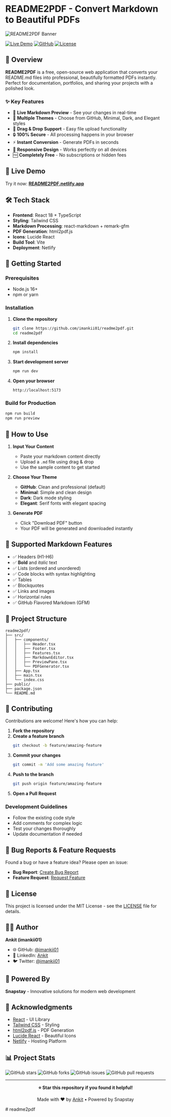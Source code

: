 # README2PDF - Convert Markdown to Beautiful PDFs

![README2PDF Banner](https://via.placeholder.com/800x200/4f46e5/ffffff?text=README2PDF+-+Markdown+to+PDF+Converter)

[![Live Demo](https://img.shields.io/badge/Live-Demo-blue?style=for-the-badge)](https://gilded-froyo-172775.netlify.app)
[![GitHub](https://img.shields.io/badge/GitHub-Repository-black?style=for-the-badge&logo=github)](https://github.com/imankii01/readme2pdf)
[![License](https://img.shields.io/badge/License-MIT-green?style=for-the-badge)](LICENSE)

## 🚀 Overview

**README2PDF** is a free, open-source web application that converts your README.md files into professional, beautifully formatted PDFs instantly. Perfect for documentation, portfolios, and sharing your projects with a polished look.

### ✨ Key Features

- 📝 **Live Markdown Preview** - See your changes in real-time
- 🎨 **Multiple Themes** - Choose from GitHub, Minimal, Dark, and Elegant styles
- 📁 **Drag & Drop Support** - Easy file upload functionality
- 🔒 **100% Secure** - All processing happens in your browser
- ⚡ **Instant Conversion** - Generate PDFs in seconds
- 📱 **Responsive Design** - Works perfectly on all devices
- 🆓 **Completely Free** - No subscriptions or hidden fees

## 🌟 Live Demo

Try it now: **[README2PDF.netlify.app](https://gilded-froyo-172775.netlify.app)**

## 🛠️ Tech Stack

- **Frontend**: React 18 + TypeScript
- **Styling**: Tailwind CSS
- **Markdown Processing**: react-markdown + remark-gfm
- **PDF Generation**: html2pdf.js
- **Icons**: Lucide React
- **Build Tool**: Vite
- **Deployment**: Netlify

## 🚀 Getting Started

### Prerequisites

- Node.js 16+ 
- npm or yarn

### Installation

1. **Clone the repository**
   ```bash
   git clone https://github.com/imankii01/readme2pdf.git
   cd readme2pdf
   ```

2. **Install dependencies**
   ```bash
   npm install
   ```

3. **Start development server**
   ```bash
   npm run dev
   ```

4. **Open your browser**
   ```
   http://localhost:5173
   ```

### Build for Production

```bash
npm run build
npm run preview
```

## 📖 How to Use

1. **Input Your Content**
   - Paste your markdown content directly
   - Upload a `.md` file using drag & drop
   - Use the sample content to get started

2. **Choose Your Theme**
   - **GitHub**: Clean and professional (default)
   - **Minimal**: Simple and clean design
   - **Dark**: Dark mode styling
   - **Elegant**: Serif fonts with elegant spacing

3. **Generate PDF**
   - Click "Download PDF" button
   - Your PDF will be generated and downloaded instantly

## 🎨 Supported Markdown Features

- ✅ Headers (H1-H6)
- ✅ **Bold** and *italic* text
- ✅ Lists (ordered and unordered)
- ✅ Code blocks with syntax highlighting
- ✅ Tables
- ✅ Blockquotes
- ✅ Links and images
- ✅ Horizontal rules
- ✅ GitHub Flavored Markdown (GFM)

## 📁 Project Structure

```
readme2pdf/
├── src/
│   ├── components/
│   │   ├── Header.tsx
│   │   ├── Footer.tsx
│   │   ├── Features.tsx
│   │   ├── MarkdownEditor.tsx
│   │   ├── PreviewPane.tsx
│   │   └── PDFGenerator.tsx
│   ├── App.tsx
│   ├── main.tsx
│   └── index.css
├── public/
├── package.json
└── README.md
```

## 🤝 Contributing

Contributions are welcome! Here's how you can help:

1. **Fork the repository**
2. **Create a feature branch**
   ```bash
   git checkout -b feature/amazing-feature
   ```
3. **Commit your changes**
   ```bash
   git commit -m 'Add some amazing feature'
   ```
4. **Push to the branch**
   ```bash
   git push origin feature/amazing-feature
   ```
5. **Open a Pull Request**

### Development Guidelines

- Follow the existing code style
- Add comments for complex logic
- Test your changes thoroughly
- Update documentation if needed

## 🐛 Bug Reports & Feature Requests

Found a bug or have a feature idea? Please open an issue:

- **Bug Report**: [Create Bug Report](https://github.com/imankii01/readme2pdf/issues/new?template=bug_report.md)
- **Feature Request**: [Request Feature](https://github.com/imankii01/readme2pdf/issues/new?template=feature_request.md)

## 📄 License

This project is licensed under the MIT License - see the [LICENSE](LICENSE) file for details.

## 👨‍💻 Author

**Ankit (imankii01)**

- 🌐 GitHub: [@imankii01](https://github.com/imankii01)
- 💼 LinkedIn: [Ankit](https://linkedin.com/in/imankii01)
- 🐦 Twitter: [@imankii01](https://twitter.com/imankii01)

## 🏢 Powered By

**Snapstay** - Innovative solutions for modern web development

## 🙏 Acknowledgments

- [React](https://reactjs.org/) - UI Library
- [Tailwind CSS](https://tailwindcss.com/) - Styling
- [html2pdf.js](https://github.com/eKoopmans/html2pdf.js) - PDF Generation
- [Lucide React](https://lucide.dev/) - Beautiful Icons
- [Netlify](https://netlify.com/) - Hosting Platform

## 📊 Project Stats

![GitHub stars](https://img.shields.io/github/stars/imankii01/readme2pdf?style=social)
![GitHub forks](https://img.shields.io/github/forks/imankii01/readme2pdf?style=social)
![GitHub issues](https://img.shields.io/github/issues/imankii01/readme2pdf)
![GitHub pull requests](https://img.shields.io/github/issues-pr/imankii01/readme2pdf)

---

<div align="center">

**⭐ Star this repository if you found it helpful!**

Made with ❤️ by [Ankit](https://github.com/imankii01) • Powered by Snapstay

</div># readme2pdf
